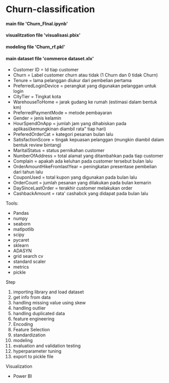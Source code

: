 # Churn-classification

#### main file 'Churn_FInal.ipynb'
#### visualitzation file 'visualisasi.pbix'
#### modeling file 'Churn_rf.pkl'
#### main dataset file 'commerce dataset.xlx'

- Customer ID = Id tiap customer
- Churn = Label customer churn atau tidak (1 Churn dan 0 tidak Churn)
- Tenure = lama pelanggan diukur dari pembelian pertama
- PreferredLoginDevice = perangkat yang digunakan pelanggan untuk login
- CityTier = Tingkat kota
- WarehouseToHome = jarak gudang ke rumah (estimasi dalam bentuk km)
- PreferredPaymentMode = metode pembayaran
- Gender = jenis kelamin
- HourSpendOnApp = jumlah jam yang dihabiskan pada aplikasi(kemungkinan diambil rata" tiap hari)
- PreferedOrderCat = kategori pesanan bulan lalu
- SatisfactionScore = tingak kepuasan pelanggan (mungkin diambil dalam bentuk review bintang)
- MaritalStatus = status pernikahan customer
- NumberOfAddress = total alamat yang ditambahkan pada tiap customer
- Complain = apakah ada keluhan pada customer tersebut bulan lalu
- OrderAmountHikeFromlastYear = peningkatan presentase pembelian dari tahun lalu
- CouponUsed = total kupon yang digunakan pada bulan lalu
- OrderCount = jumlah pesanan yang dilakukan pada bulan kemarin
- DaySinceLastOrder = terakhir customer melakukan order
- CashbackAmount = rata' cashabck yang didapat pada bulan lalu

Tools:
  - Pandas
  - numpy
  - seaborn
  - matlpotlib
  - scipy
  - pycaret
  - sklearn
  - ADASYN
  - grid search cv
  - standard scaler
  - metrics
  - pickle
  
Step
  1. importing library and load dataset
  2. get info from data
  3. handling missing value using skew
  4. handling outlier
  5. handling duplicated data
  6. feature engineering
  7. Encoding
  8. Feature Selection
  9. standardization
  10. modeling
  11. evaluation and validation testing
  12. hyperparameter tuning
  13. export to pickle file

Visualization
  - Power BI
